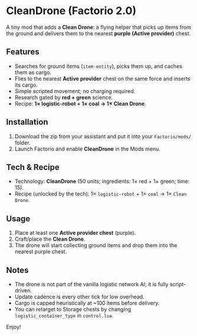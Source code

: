 # CleanDrone (Factorio 2.0)

A tiny mod that adds a **Clean Drone**: a flying helper that picks up items from the ground and delivers them to the nearest **purple (Active provider)** chest.

## Features
- Searches for ground items (`item-entity`), picks them up, and caches them as cargo.
- Flies to the nearest **Active provider** chest on the same force and inserts its cargo.
- Simple scripted movement; no charging required.
- Research gated by **red + green** science.
- Recipe: **1× logistic-robot + 1× coal → 1× Clean Drone**.

## Installation
1. Download the zip from your assistant and put it into your `Factorio/mods/` folder.
2. Launch Factorio and enable **CleanDrone** in the Mods menu.

## Tech & Recipe
- Technology: **CleanDrone** (50 units; ingredients: 1× red + 1× green; time: 15).
- Recipe (unlocked by the tech): 1× `logistic-robot` + 1× `coal` → 1× `Clean Drone`.

## Usage
1. Place at least one **Active provider chest** (purple).
2. Craft/place the **Clean Drone**.
3. The drone will start collecting ground items and drop them into the nearest purple chest.

## Notes
- The drone is not part of the vanilla logistic network AI; it is fully script-driven.
- Update cadence is every other tick for low overhead.
- Cargo is capped heuristically at ~100 items before delivery.
- You can retarget to Storage chests by changing `logistic_container_type` in `control.lua`.

Enjoy!
